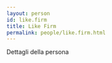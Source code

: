 ```yaml
---
layout: person
id: like.firm
title: Like Firm
permalink: people/like.firm.html
---
```


Dettagli della persona